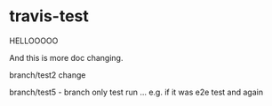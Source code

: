 # travis-test


HELLOOOOO


And this is more doc changing.


branch/test2 change


branch/test5 - branch only test run ... e.g. if it was e2e test and again
